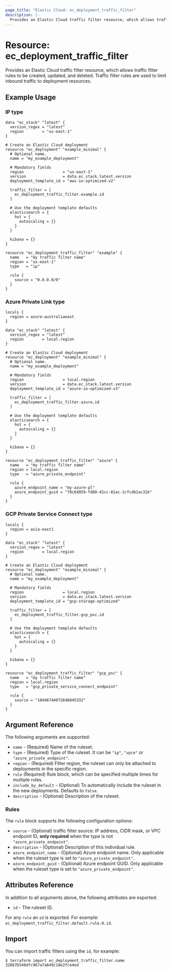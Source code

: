 ```yaml
---
page_title: "Elastic Cloud: ec_deployment_traffic_filter"
description: |-
  Provides an Elastic Cloud traffic filter resource, which allows traffic filter rules to be created, updated, and deleted. Traffic filter rules are used to limit inbound traffic to deployment resources.
---
```


# Resource: ec_deployment_traffic_filter

Provides an Elastic Cloud traffic filter resource, which allows traffic filter rules to be created, updated, and deleted. Traffic filter rules are used to limit inbound traffic to deployment resources.

## Example Usage

### IP type

```hcl
data "ec_stack" "latest" {
  version_regex = "latest"
  region        = "us-east-1"
}

# Create an Elastic Cloud deployment
resource "ec_deployment" "example_minimal" {
  # Optional name.
  name = "my_example_deployment"

  # Mandatory fields
  region                 = "us-east-1"
  version                = data.ec_stack.latest.version
  deployment_template_id = "aws-io-optimized-v2"

  traffic_filter = [
    ec_deployment_traffic_filter.example.id
  ]

  # Use the deployment template defaults
  elasticsearch = {
    hot = {
      autoscaling = {}
    }
  }

  kibana = {}
}

resource "ec_deployment_traffic_filter" "example" {
  name   = "my traffic filter name"
  region = "us-east-1"
  type   = "ip"

  rule {
    source = "0.0.0.0/0"
  }
}
```

### Azure Private Link type

```hcl
locals {
  region = azure-australiaeast
}

data "ec_stack" "latest" {
  version_regex = "latest"
  region        = local.region
}

# Create an Elastic Cloud deployment
resource "ec_deployment" "example_minimal" {
  # Optional name.
  name = "my_example_deployment"

  # Mandatory fields
  region                 = local.region
  version                = data.ec_stack.latest.version
  deployment_template_id = "azure-io-optimized-v3"

  traffic_filter = [
    ec_deployment_traffic_filter.azure.id
  ]

  # Use the deployment template defaults
  elasticsearch = {
    hot = {
      autoscaling = {}
    }
  }

  kibana = {}
}

resource "ec_deployment_traffic_filter" "azure" {
  name   = "my traffic filter name"
  region = local.region
  type   = "azure_private_endpoint"

  rule {
    azure_endpoint_name = "my-azure-pl"
    azure_endpoint_guid = "78c64959-fd88-41cc-81ac-1cfcdb1ac32e"
  }
}

```

### GCP Private Service Connect type

```hcl
locals {
  region = asia-east1
}

data "ec_stack" "latest" {
  version_regex = "latest"
  region        = local.region
}

# Create an Elastic Cloud deployment
resource "ec_deployment" "example_minimal" {
  # Optional name.
  name = "my_example_deployment"

  # Mandatory fields
  region                 = local.region
  version                = data.ec_stack.latest.version
  deployment_template_id = "gcp-storage-optimized"

  traffic_filter = [
    ec_deployment_traffic_filter.gcp_psc.id
  ]

  # Use the deployment template defaults
  elasticsearch = {
    hot = {
      autoscaling = {}
    }
  }

  kibana = {}
}

resource "ec_deployment_traffic_filter" "gcp_psc" {
  name   = "my traffic filter name"
  region = local.region
  type   = "gcp_private_service_connect_endpoint"

  rule {
    source = "18446744072646845332"
  }
}

```

## Argument Reference

The following arguments are supported:

* `name` - (Required) Name of the ruleset.
* `type` - (Required) Type of the ruleset.  It can be `"ip"`, `"vpce"` or `"azure_private_endpoint"`.
* `region` - (Required) Filter region, the ruleset can only be attached to deployments in the specific region.
* `rule` (Required) Rule block, which can be specified multiple times for multiple rules.
* `include_by_default` - (Optional) To automatically include the ruleset in the new deployments. Defaults to `false`.
* `description` - (Optional) Description of the ruleset.

### Rules

The `rule` block supports the following configuration options:

* `source` - (Optional) traffic filter source: IP address, CIDR mask, or VPC endpoint ID, **only required** when the type is not `"azure_private_endpoint"`.
* `description` - (Optional) Description of this individual rule.
* `azure_endpoint_name` - (Optional) Azure endpoint name. Only applicable when the ruleset type is set to `"azure_private_endpoint"`.
* `azure_endpoint_guid` - (Optional) Azure endpoint GUID. Only applicable when the ruleset type is set to `"azure_private_endpoint"`.

## Attributes Reference

In addition to all arguments above, the following attributes are exported:

* `id` - The ruleset ID.

For any `rule` an `id` is exported. For example: `ec_deployment_traffic_filter.default.rule.0.id`.

## Import

You can import traffic filters using the `id`, for example:

```
$ terraform import ec_deployment_traffic_filter.name 320b7b540dfc967a7a649c18e2fce4ed
```
